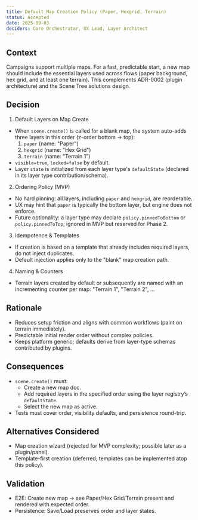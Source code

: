 ```yaml
---
title: Default Map Creation Policy (Paper, Hexgrid, Terrain)
status: Accepted
date: 2025-09-03
deciders: Core Orchestrator, UX Lead, Layer Architect
---
```


## Context

Campaigns support multiple maps. For a fast, predictable start, a new map should include the essential layers used across flows (paper background, hex grid, and at least one terrain). This complements ADR-0002 (plugin architecture) and the Scene Tree solutions design.

## Decision

1) Default Layers on Map Create
- When `scene.create()` is called for a blank map, the system auto-adds three layers in this order (z-order bottom → top):
  1. `paper` (name: "Paper")
  2. `hexgrid` (name: "Hex Grid")
  3. `terrain` (name: "Terrain 1")
- `visible=true`, `locked=false` by default.
- Layer `state` is initialized from each layer type's `defaultState` (declared in its layer type contribution/schema).

2) Ordering Policy (MVP)
- No hard pinning: all layers, including `paper` and `hexgrid`, are reorderable.
- UX may hint that `paper` is typically the bottom layer, but engine does not enforce.
- Future optionality: a layer type may declare `policy.pinnedToBottom` or `policy.pinnedToTop`; ignored in MVP but reserved for Phase 2.

3) Idempotence & Templates
- If creation is based on a template that already includes required layers, do not inject duplicates.
- Default injection applies only to the "blank" map creation path.

4) Naming & Counters
- Terrain layers created by default or subsequently are named with an incrementing counter per map: "Terrain 1", "Terrain 2", ...

## Rationale

- Reduces setup friction and aligns with common workflows (paint on terrain immediately).
- Predictable initial render order without complex policies.
- Keeps platform generic; defaults derive from layer-type schemas contributed by plugins.

## Consequences

- `scene.create()` must:
  - Create a new map doc.
  - Add required layers in the specified order using the layer registry’s `defaultState`.
  - Select the new map as active.
- Tests must cover order, visibility defaults, and persistence round-trip.

## Alternatives Considered

- Map creation wizard (rejected for MVP complexity; possible later as a plugin/panel).
- Template-first creation (deferred; templates can be implemented atop this policy).

## Validation

- E2E: Create new map → see Paper/Hex Grid/Terrain present and rendered with expected order.
- Persistence: Save/Load preserves order and layer states.

